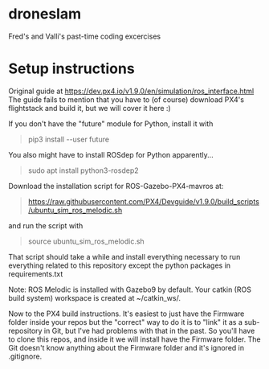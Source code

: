 # droneslam
Fred's and Valli's past-time coding excercises


# Setup instructions
Original guide at https://dev.px4.io/v1.9.0/en/simulation/ros_interface.html
The guide fails to mention that you have to (of course) download PX4's flightstack and build it,
but we will cover it here :)

If you don't have the "future" module for Python, install it with
>pip3 install --user future


You also might have to install ROSdep for Python apparently...
> sudo apt install python3-rosdep2

Download the installation script for ROS-Gazebo-PX4-mavros at: 
>https://raw.githubusercontent.com/PX4/Devguide/v1.9.0/build_scripts/ubuntu_sim_ros_melodic.sh

and run the script with
> source ubuntu_sim_ros_melodic.sh

That script should take a while and install everything necessary to run everything related to this repository except the python packages in requirements.txt

Note:
ROS Melodic is installed with Gazebo9 by default.
Your catkin (ROS build system) workspace is created at ~/catkin_ws/.

Now to the PX4 build instructions. It's easiest to just have the Firmware folder inside your repos
but the "correct" way to do it is to "link" it as a sub-repository in Git, but I've had problems with that in the past.
So you'll have to clone this repos, and inside it we will install have the Firmware folder. The Git doesn't know anything about the Firmware folder and it's ignored in .gitignore.


